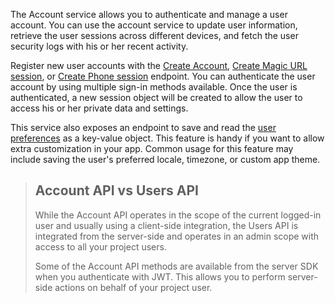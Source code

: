 The Account service allows you to authenticate and manage a user account. You can use the account service to update user information, retrieve the user sessions across different devices, and fetch the user security logs with his or her recent activity.

Register new user accounts with the [Create Account](https://appwrite.io/docs/client/account?sdk=web-default#accountCreate), [Create Magic URL session](https://appwrite.io/docs/client/account?sdk=web-default#accountCreateMagicURLSession), or [Create Phone session](https://appwrite.io/docs/client/account?sdk=web-default#accountCreatePhoneSession) endpoint. You can authenticate the user account by using multiple sign-in methods available. Once the user is authenticated, a new session object will be created to allow the user to access his or her private data and settings.

This service also exposes an endpoint to save and read the [user preferences](https://appwrite.io/docs/client/account?sdk=web-default#accountUpdatePrefs) as a key-value object. This feature is handy if you want to allow extra customization in your app. Common usage for this feature may include saving the user's preferred locale, timezone, or custom app theme.

> ## Account API vs Users API
> While the Account API operates in the scope of the current logged-in user and usually using a client-side integration, the Users API is integrated from the server-side and operates in an admin scope with access to all your project users. 
> 
> Some of the Account API methods are available from the server SDK when you authenticate with JWT. This allows you to perform server-side actions on behalf of your project user.
